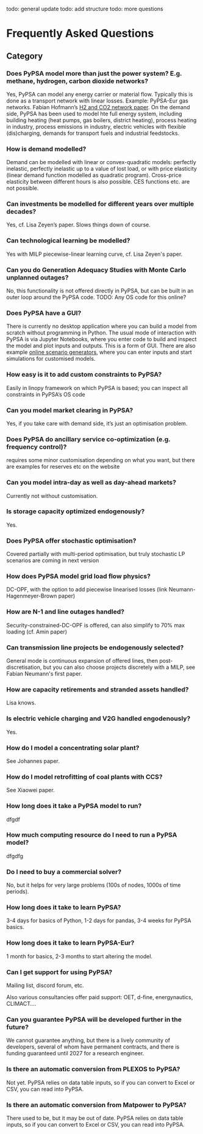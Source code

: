 
todo: general update
todo: add structure
todo: more questions
# Frequently Asked Questions

## Category

### Does PyPSA model more than just the power system? E.g. methane, hydrogen, carbon dioxide networks?
Yes, PyPSA can model any energy carrier or material flow. Typically this is done as a transport network with linear losses. Example: PyPSA-Eur gas networks. Fabian Hofmann’s [H2 and CO2 network paper](https://arxiv.org/abs/2402.19042).
On the demand side, PyPSA has been used to model hte full energy system, including building heating (heat pumps, gas boilers, district heating), process heating in industry, process emissions in industry, electric vehicles with flexible (dis)charging, demands for transport fuels and industrial feedstocks.

### How is demand modelled?
Demand can be modelled with linear or convex-quadratic models: perfectly inelastic, perfectly inelastic up to a value of lost load, or with price elasticity (linear demand function modelled as quadratic program). Cross-price elasticity between different hours is also possible. CES functions etc. are not possible.

### Can investments be modelled for different years over multiple decades?
Yes, cf. Lisa Zeyen’s paper. Slows things down of course.

### Can technological learning be modelled?
Yes with MILP piecewise-linear learning curve, cf. Lisa Zeyen's paper.

### Can you do Generation Adequacy Studies with Monte Carlo unplanned outages?
No, this functionality is not offered directly in PyPSA, but can be built in an outer loop around the PyPSA code.
TODO: Any OS code for this online?

### Does PyPSA have a GUI?
There is currently no desktop application where you can build a model from scratch without programming in Python. The usual mode of interaction with PyPSA is via Jupyter Notebooks, where you enter code to build and inspect the model and plot inputs and outputs. This is a form of GUI. There are also example [online scenario generators](https://model.energy/scenarios/), where you can enter inputs and start simulations for customised models.

### How easy is it to add custom constraints to PyPSA?
Easily in linopy framework on which PyPSA is based; you can inspect all constraints in PyPSA’s OS code

### Can you model market clearing in PyPSA?
Yes, if you take care with demand side, it’s just an optimisation problem.

### Does PyPSA do ancillary service co-optimization (e.g. frequency control)?
requires some minor customisation depending on what you want, but there are examples for reserves etc on the website

### Can you model intra-day as well as day-ahead markets?
Currently not without customisation.

### Is storage capacity optimized endogenously?
Yes.

### Does PyPSA offer stochastic optimisation?
Covered partially with multi-period optimisation, but truly stochastic LP scenarios are coming in next version 

### How does PyPSA model grid load flow physics?
DC-OPF, with the option to add piecewise linearised losses (link Neumann-Hagenmeyer-Brown paper)

### How are N-1 and line outages handled?
Security-constrained-DC-OPF is offered, can also simplify to 70% max loading (cf. Amin paper)

### Can transmission line projects be endogenously selected?
General mode is continuous expansion of offered lines, then post-discretisation, but you can also choose projects discretely with a MILP, see Fabian Neumann's first paper.

### How are capacity retirements and stranded assets handled?
Lisa knows.

### Is electric vehicle charging and V2G handled engodenously?
Yes.

### How do I model a concentrating solar plant?
See Johannes paper.

### How do I model retrofitting of coal plants with CCS?
See Xiaowei paper.

### How long does it take a PyPSA model to run?
dfgdf

### How much computing resource do I need to run a PyPSA model?
dfgdfg

### Do I need to buy a commercial solver?
No, but it helps for very large problems (100s of nodes, 1000s of time periods).

### How long does it take to learn PyPSA?
3-4 days for basics of Python, 1-2 days for pandas, 3-4 weeks for PyPSA basics.

### How long does it take to learn PyPSA-Eur?
1 month for basics, 2-3 months to start altering the model.

### Can I get support for using PyPSA?
Mailing list, discord forum, etc.

Also various consultancies offer paid support: OET, d-fine, energynautics, CLIMACT….

### Can you guarantee PyPSA will be developed further in the future?
We cannot guarantee anything, but there is a lively community of developers, several of whom have permanent contracts, and there is funding guaranteed until 2027 for a research engineer.

### Is there an automatic conversion from PLEXOS to PyPSA?
Not yet. PyPSA relies on data table inputs, so if you can convert to Excel or CSV, you can read into PyPSA.

### Is there an automatic conversion from Matpower to PyPSA?
There used to be, but it may be out of date. PyPSA relies on data table inputs, so if you can convert to Excel or CSV, you can read into PyPSA.